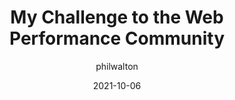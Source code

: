 ---
author: philwalton
date: 2021-10-06
hidden: true
tags:
  - performance
  - meta
target_url: https://philipwalton.com/articles/my-challenge-to-the-web-performance-community/
title: My Challenge to the Web Performance Community
---